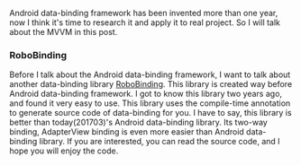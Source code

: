 Android data-binding framework has been invented more than one year, now I think it's time to research it and apply it to real project. So I will talk about the MVVM in this post. 

### RoboBinding
Before I talk about the Android data-binding framework, I want to talk about another data-binding library [RoboBinding](https://github.com/RoboBinding/RoboBinding). This library is created way before Android data-binding framework. I got to know this library two years ago, and found it very easy to use. This library uses the compile-time annotation to generate source code of data-binding for you. I have to say, this library is better than today(201703)'s Android data-binding library. Its two-way binding, AdapterView binding is even more easier than Android data-binding library. If you are interested, you can read the source code, and I hope you will enjoy the code.

